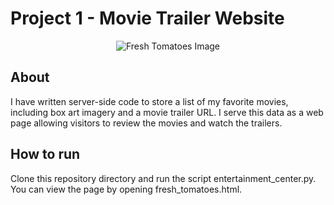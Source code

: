 # Project 1 - Movie Trailer Website

<p align="center">
    <img src="https://github.com/Lluna89/Full-Stack-Web-Developer/blob/master/Project1/Images/Fresh_Tomatoes.jpg?raw=true" alt="Fresh Tomatoes Image">
</p>

## About
I have written server-side code to store a list of my favorite movies, including box art imagery and a movie trailer URL. 
I serve this data as a web page allowing visitors to review the movies and watch the trailers.

## How to run
Clone this repository directory and run the script entertainment_center.py. You can view the page by opening fresh_tomatoes.html.
